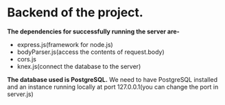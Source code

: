 # Backend of the project.

**The dependencies for successfully running the server are-**
* express.js(framework for node.js)
* bodyParser.js(access the contents of request.body)
* cors.js
* knex.js(connect the database to the server)

**The database used is PostgreSQL.** We need to have PostgreSQL installed and an instance running locally at port 127.0.0.1(you can change the port in server.js)
